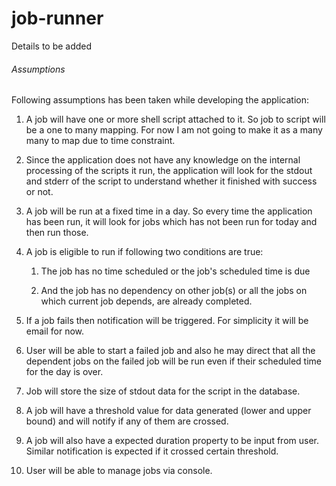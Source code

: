 # job-runner

Details to be added

###### Assumptions
Following assumptions has been taken while developing the application:

  1. A job will have one or more shell script attached to it. So job to script will be a one to many mapping. For now I am not going to make it as a many many to map due to time constraint.  
  
  2. Since the application does not have any knowledge on the internal processing of the scripts it run,
   the application will look for the stdout and stderr of the script to understand whether it finished with success or not.
   
  3. A job will be run at a fixed time in a day. So every time the application has been run, it will look for jobs which has not been run for today and then run those.
  
  4. A job is eligible to run if following two conditions are true:

     1. The job has no time scheduled or the job's scheduled time is due
     
     2. And the job has no dependency on other job(s) or all the jobs on which current job depends, are already completed.
     
  5. If a job fails then notification will be triggered. For simplicity it will be email for now.
  
  6. User will be able to start a failed job and also he may direct that all the dependent jobs on the failed job will be run even if their scheduled time for the day is over.
  
  7. Job will store the size of stdout data for the script in the database.
   
  8. A job will have a threshold value for data generated (lower and upper bound) and will notify if any of them are crossed.
  
  9. A job will also have a expected duration property to be input from user. Similar notification is expected if it crossed certain threshold.
  
  10. User will be able to manage jobs via console.
      